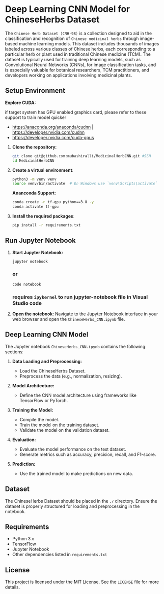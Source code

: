 # Deep Learning CNN Model for ChineseHerbs Dataset

The `Chinese Herb Dataset (CNH-98)` is a collection designed to aid in the classification and recognition of `Chinese medicinal herbs` through image-based machine learning models. This dataset includes thousands of images labeled across various classes of Chinese herbs, each corresponding to a particular herb or plant used in traditional Chinese medicine (TCM). The dataset is typically used for training deep learning models, such as Convolutional Neural Networks (CNNs), for image classification tasks, and is especially valuable for botanical researchers, TCM practitioners, and developers working on applications involving medicinal plants.

## Setup Environment

**Explore CUDA:**

if target system has GPU enabled graphics card, please refer to these support to train model quicker

- https://anaconda.org/anaconda/cudnn | https://developer.nvidia.com/cudnn
- https://developer.nvidia.com/cuda-gpus

1. **Clone the repository:**

   ```bash
   git clone git@github.com:mubashiralli/MedicinalHerbCNN.git #SSH
   cd MedicinalHerbCNN
   ```

2. **Create a virtual environment:**

   ```bash
   python3 -m venv venv
   source venv/bin/activate  # On Windows use `venv\Scripts\activate`
   ```

   **Ananconda Support:**

   ```bash
   conda create -n tf-gpu python==3.8 -y
   conda activate tf-gpu
   ```

3. **Install the required packages:**
   ```bash
   pip install -r requirements.txt
   ```

## Run Jupyter Notebook

1. **Start Jupyter Notebook:**

   ```bash
   jupyter notebook
   ```
   ### or
   ```bash
   code notebook
   ``` 
   ### requires  `ipykernel` to run jupyter-notebook file in Visual Studio code

2. **Open the notebook:**
   Navigate to the Jupyter Notebook interface in your web browser and open the `ChineseHerbs_CNN.ipynb` file.

## Deep Learning CNN Model

The Jupyter notebook `ChineseHerbs_CNN.ipynb` contains the following sections:

1. **Data Loading and Preprocessing:**

   - Load the ChineseHerbs Dataset.
   - Preprocess the data (e.g., normalization, resizing).

2. **Model Architecture:**

   - Define the CNN model architecture using frameworks like TensorFlow or PyTorch.

3. **Training the Model:**

   - Compile the model.
   - Train the model on the training dataset.
   - Validate the model on the validation dataset.

4. **Evaluation:**

   - Evaluate the model performance on the test dataset.
   - Generate metrics such as accuracy, precision, recall, and F1-score.

5. **Prediction:**
   - Use the trained model to make predictions on new data.

## Dataset

The ChineseHerbs Dataset should be placed in the `./` directory. Ensure the dataset is properly structured for loading and preprocessing in the notebook.

## Requirements

- Python 3.x
- TensorFlow
- Jupyter Notebook
- Other dependencies listed in `requirements.txt`

## License

This project is licensed under the MIT License. See the `LICENSE` file for more details.
